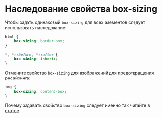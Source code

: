 # Наследование свойства box-sizing
Чтобы задать одинаковый `box-sizing` для всех элементов следует использовать наследование:
```css
html {
	box-sizing: border-box;
}

*, *::before, *::after {
	box-sizing: inherit;
}
```
Отмените свойство `box-sizing` для изображений для предотвращения ресайзинга:
```css
img {
	box-sizing: content-box;
}
```

Почему задавать свойство `box-sizing` следует именно так читайте в [статье](https://css-tricks.com/inheriting-box-sizing-probably-slightly-better-best-practice/)
